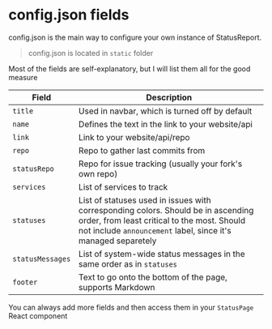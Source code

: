 # config.json fields
config.json is the main way to configure your own instance of StatusReport.

>config.json is located in `static` folder

Most of the fields are self-explanatory, but I will list them all for the good measure

Field | Description
--|--
`title`|Used in navbar, which is turned off by default
`name`|Defines the text in the link to your website/api
`link`|Link to your website/api/repo
`repo`|Repo to gather last commits from
`statusRepo`|Repo for issue tracking (usually your fork's own repo)
`services`|List of services to track
`statuses`|List of statuses used in issues with corresponding colors. Should be in ascending order, from least critical to the most. Should not include `announcement` label, since it's managed separetely
`statusMessages`|List of system-wide status messages in the same order as in `statuses`
`footer`|Text to go onto the bottom of the page, supports Markdown

You can always add more fields and then access them in your `StatusPage` React component
